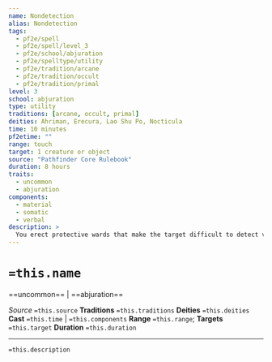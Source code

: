 ```yaml
---
name: Nondetection
alias: Nondetection
tags:
  - pf2e/spell
  - pf2e/spell/level_3
  - pf2e/school/abjuration
  - pf2e/spelltype/utility
  - pf2e/tradition/arcane
  - pf2e/tradition/occult
  - pf2e/tradition/primal
level: 3
school: abjuration
type: utility
traditions: [arcane, occult, primal]
deities: Ahriman, Erecura, Lao Shu Po, Nocticula
time: 10 minutes
pf2etime: ""
range: touch
target: 1 creature or object
source: "Pathfinder Core Rulebook"
duration: 8 hours
traits:
  - uncommon
  - abjuration
components:
  - material
  - somatic
  - verbal
description: >
  You erect protective wards that make the target difficult to detect via magic. Nondetection attempts to counteract all detection, revelation, and scrying divinations made against the target or the target's gear throughout the duration, counting cantrips as 1st-level spells for this purpose. Successfully counteracting a divination that targets an area or multiple targets negates the effects only for nondetection's target.
---
```

# `=this.name`
==uncommon== | ==abjuration==

*Source* `=this.source`
**Traditions** `=this.traditions`
**Deities** `=this.deities`
**Cast** `=this.time` | `=this.components`
**Range** `=this.range`; **Targets** `=this.target`
**Duration** `=this.duration`

***
`=this.description`